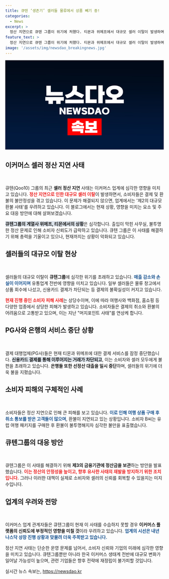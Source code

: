 ```yaml
---
title: 큐텐 ‘생존기’ 셀러들 물류에서 상품 빼기 중!
categories:
  - News
excerpt: >
  정산 지연으로 큐텐 그룹이 위기에 처했다. 티몬과 위메프에서 대규모 셀러 이탈이 발생하며 결제 서비스가 중단되었고, 소비자 피해 우려도 커지고 있다. 머지 포인트 사태보다 심각할 수 있다는 경고가 이어지는 가운데, 엇갈린 업계 반응이 주목된다.
feature_text: >
  정산 지연으로 큐텐 그룹이 위기에 처했다. 티몬과 위메프에서 대규모 셀러 이탈이 발생하며 결제 서비스가 중단되었고, 소비자 피해 우려도 커지고 있다. 머지 포인트 사태보다 심각할 수 있다는 경고가 이어지는 가운데, 엇갈린 업계 반응이 주목된다.
image: '/assets/img/newsdao_breakingnews.jpg'
---
```


<p><img src="/assets/img/newsdao_breakingnews.jpg" alt="implanttips 속보" /></p>

<h2 data-ke-size="size26">이커머스 셀러 정산 지연 사태</h2>

<p data-ke-size="size16">&nbsp;</p>

<p>큐텐(Qoo10) 그룹의 최근 <b>셀러 정산 지연</b> 사태는 이커머스 업계에 심각한 영향을 미치고 있습니다. <b><span style="color: #ee2323;">정산 지연으로 인한 대규모 셀러 이탈</span></b>이 발생하면서, 소비자들은 결제 및 환불의 불안정성을 겪고 있습니다. 이 문제가 해결되지 않으면, 업계에서는 '제2의 대규모 환불 사태'를 우려하고 있습니다. 이 블로그에서는 현재 상황, 영향을 미치는 요소 및 주요 대응 방안에 대해 살펴보겠습니다.</p>

<p><b><span style="background-color: #21538527;">큐텐그룹의 계열사 위메프, 티몬에서의 상황</span></b>은 심각합니다. 출입이 막힌 사무실, 불투명한 정산 문제로 인해 소비자 신뢰도가 급락하고 있습니다. 큐텐 그룹은 이 사태를 해결하기 위해 총력을 기울이고 있으나, 현재까지는 상황이 악화되고 있습니다.</p>

<h2 data-ke-size="size26">셀러들의 대규모 이탈 현상</h2>

<p data-ke-size="size16">&nbsp;</p>

<p>셀러들의 대규모 이탈이 <b>큐텐그룹</b>에 심각한 위기를 초래하고 있습니다. <b><span style="color: #1a5490;">매출 감소와 손실이 이어지며</span></b> 유통업계 전반에 영향을 미치고 있습니다. 일부 셀러들은 물류 창고에서 상품 회수에 나섰고, 신용카드 결제가 차단되는 등 결제의 불확실성이 커지고 있습니다.</p>

<p><b><span style="color: #ee2323;">현재 진행 중인 소비자 피해 사례</span></b>는 상당수이며, 이에 따라 여행사와 백화점, 홈쇼핑 등 다양한 업종에서 상당한 피해가 발생하고 있습니다. 소비자들은 결제의 취소와 환불의 어려움으로 고통받고 있으며, 이는 지난 "머지포인트 사태"를 연상케 합니다.</p>

<h2 data-ke-size="size26">PG사와 은행의 서비스 중단 상황</h2>

<p data-ke-size="size16">&nbsp;</p>

<p>결제 대행업체(PG사)들은 현재 티몬과 위메프에 대한 결제 서비스를 잠정 중단했습니다. <b><span style="background-color: #21538527;">신용카드 결제를 통해 이루어지는 거래가 차단되고</span></b>, 이는 소비자와 셀러 모두에게 불편을 초래하고 있습니다. <b>은행들 또한 선정산 대출을 일시 중단</b>하며, 셀러들의 위기에 더욱 불을 지폈습니다.</p>

<h2 data-ke-size="size26">소비자 피해의 구체적인 사례</h2>

<p data-ke-size="size16">&nbsp;</p>

<p>소비자들은 정산 지연으로 인해 큰 피해를 보고 있습니다. <b><span style="color: #1a5490;">이로 인해 여행 상품 구매 후 취소 통보를 받은 고객들이 많으며</span></b>, 환불이 지연되고 있는 상황입니다. 소비자 B씨는 유럽 여행 패키지를 구매한 후 환불이 불투명해지자 심각한 불만을 표출했습니다.</p>

<h2 data-ke-size="size26">큐텐그룹의 대응 방안</h2>

<p data-ke-size="size16">&nbsp;</p>

<p>큐텐그룹은 이 사태를 해결하기 위해 <b>제3의 금융기관에 정산금을 보관</b>하는 방안을 발표했습니다. <b><span style="color: #ee2323;">이는 정산의 안정성을 높이고, 향후 유사한 사태의 재발을 방지하기 위한 조치입니다.</span></b> 그러나 이러한 대책이 실제로 소비자와 셀러의 신뢰를 회복할 수 있을지는 미지수입니다.</p>

<h2 data-ke-size="size26">업계의 우려와 전망</h2>

<p data-ke-size="size16">&nbsp;</p>

<p>이커머스 업계 관계자들은 큐텐그룹이 현재 이 사태를 수습하지 못할 경우 <b>이커머스 플랫폼의 신뢰도에 부정적인 영향을 미칠 것</b>이라 우려하고 있습니다. <b><span style="color: #1a5490;">업계의 시선은 내년 나스닥 상장 진행 상황과 맞물려 더욱 주목받고 있습니다.</span></b></p>

<p>정산 지연 사태는 단순한 운영 문제를 넘어서, 소비자 신뢰와 기업의 미래에 심각한 영향을 미치고 있습니다. 큐텐그룹뿐만 아니라 한국 이커머스 생태계 전반에 대규모 변화가 일어날 가능성이 높으며, 관련 기업들은 향후 전략에 재정립이 불가피할 것입니다.</p>
실시간 뉴스 속보는, <a href="https://newsdao.kr" rel="dofollow">https://newsdao.kr</a>


